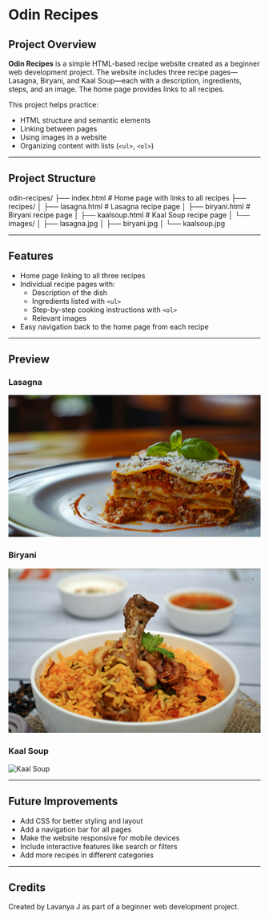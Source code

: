 # Odin Recipes

## Project Overview
**Odin Recipes** is a simple HTML-based recipe website created as a beginner web development project. The website includes three recipe pages—Lasagna, Biryani, and Kaal Soup—each with a description, ingredients, steps, and an image. The home page provides links to all recipes.  

This project helps practice:
- HTML structure and semantic elements
- Linking between pages
- Using images in a website
- Organizing content with lists (`<ul>`, `<ol>`)

---

## Project Structure
odin-recipes/
├── index.html # Home page with links to all recipes
├── recipes/
│ ├── lasagna.html # Lasagna recipe page
│ ├── biryani.html # Biryani recipe page
│ ├── kaalsoup.html # Kaal Soup recipe page
│ └── images/
│ ├── lasagna.jpg
│ ├── biryani.jpg
│ └── kaalsoup.jpg


---

## Features

- Home page linking to all three recipes
- Individual recipe pages with:
  - Description of the dish
  - Ingredients listed with `<ul>`
  - Step-by-step cooking instructions with `<ol>`
  - Relevant images
- Easy navigation back to the home page from each recipe

---

## Preview

### Lasagna
![Lasagna](recipes/images/lasagna.jpg)

### Biryani
![Biryani](recipes/images/biryani.jpg)

### Kaal Soup
![Kaal Soup](recipes/images/kaalsoup.jpg)

---

## Future Improvements

- Add CSS for better styling and layout
- Add a navigation bar for all pages
- Make the website responsive for mobile devices
- Include interactive features like search or filters
- Add more recipes in different categories

---

## Credits

Created by Lavanya J as part of a beginner web development project.







